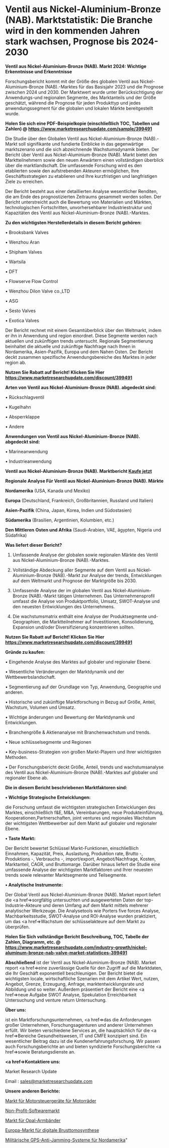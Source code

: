 # Ventil aus Nickel-Aluminium-Bronze (NAB). Marktstatistik: Die Branche wird in den kommenden Jahren stark wachsen, Prognose bis 2024-2030

<strong>Ventil aus Nickel-Aluminium-Bronze (NAB). Markt 2024: Wichtige Erkenntnisse und Erkenntnisse</strong>

Forschungsbericht kommt mit der Größe des globalen Ventil aus Nickel-Aluminium-Bronze (NAB).-Marktes für das Basisjahr 2023 und die Prognose zwischen 2024 und 2030. Der Marktwert wurde unter Berücksichtigung der Anwendungs-und regionalen Segmente, des Marktanteils und der Größe geschätzt, während die Prognose für jeden Produkttyp und jedes anwendungssegment für die globalen und lokalen Märkte bereitgestellt wurde.

<strong>Holen Sie sich eine PDF-Beispielkopie (einschließlich TOC, Tabellen und Zahlen) @
</strong><strong><a href=https://www.marketresearchupdate.com/sample/399491><strong>https://www.marketresearchupdate.com/sample/399491</u></font></a></strong></strong>

Die Studie über den Globalen Ventil aus Nickel-Aluminium-Bronze (NAB).-Markt soll signifikante und fundierte Einblicke in das gegenwärtige marktszenario und die sich abzeichnende Wachstumsdynamik bieten. Der Bericht über Ventil aus Nickel-Aluminium-Bronze (NAB). Markt bietet den Marktteilnehmern sowie den neuen Anwärtern einen vollständigen überblick über die marktlandschaft. Die umfassende Forschung wird es den etablierten sowie den aufstrebenden Akteuren ermöglichen, Ihre Geschäftsstrategien zu etablieren und Ihre kurzfristigen und langfristigen Ziele zu erreichen.

Der Bericht besteht aus einer detaillierten Analyse wesentlicher Renditen, die am Ende des prognostizierten Zeitraums gesammelt werden sollen. Der Bericht unterstreicht auch die Bewertung von Materialien und Märkten, technologischen Fortschritten, unvorhersehbarer Industriestruktur und Kapazitäten des Ventil aus Nickel-Aluminium-Bronze (NAB).-Marktes.

<strong>Zu den wichtigsten Herstellerdetails in diesem Bericht gehören:</strong>

• Brooksbank Valves

• Wenzhou Aran

• Shipham Valves

• Wartsila

• DFT

• Flowserve Flow Control

• Wenzhou Dilon Valve co.,LTD

• ASG

• Sesto Valves

• Exotica Valves

Der Bericht rechnet mit einem Gesamtüberblick über den Weltmarkt, indem er ihn in Anwendung und region einordnet. Diese Segmente werden nach aktuellen und zukünftigen trends untersucht. Regionale Segmentierung beinhaltet die aktuelle und zukünftige Nachfrage nach Ihnen in Nordamerika, Asien-Pazifik, Europa und dem Nahen Osten. Der Bericht deckt zusammen spezifische Anwendungsbereiche des Marktes in jeder region ab.

<strong>Nutzen Sie Rabatt auf Bericht! Klicken Sie Hier
</strong><strong><a href=https://www.marketresearchupdate.com/discount/399491>https://www.marketresearchupdate.com/discount/399491</b></u></font></strong></a>

<strong>Arten von Ventil aus Nickel-Aluminium-Bronze (NAB). abgedeckt sind:</strong>

• Rückschlagventil

• Kugelhahn

• Absperrklappe

• Andere

<strong>Anwendungen von Ventil aus Nickel-Aluminium-Bronze (NAB). abgedeckt sind:</strong>

• Marineanwendung

• Industrieanwendung

<strong>Ventil aus Nickel-Aluminium-Bronze (NAB). Marktbericht <a href=https://www.marketresearchupdate.com/buynow/399491>Kaufe jetzt</a></strong>

<strong>Regionale Analyse Für Ventil aus Nickel-Aluminium-Bronze (NAB). Märkte</strong>

<strong>Nordamerika</strong> (USA, Kanada und Mexiko)

<strong>Europa</strong> (Deutschland, Frankreich, Großbritannien, Russland und Italien)

<strong>Asien-Pazifik</strong> (China, Japan, Korea, Indien und Südostasien)

<strong>Südamerika</strong> (Brasilien, Argentinien, Kolumbien, etc.)

<strong>Den Mittleren</strong> <strong>Osten und Afrika</strong> (Saudi-Arabien, VAE, ägypten, Nigeria und Südafrika)

<strong>Was liefert dieser Bericht?</strong>

1. Umfassende Analyse der globalen sowie regionalen Märkte des Ventil aus Nickel-Aluminium-Bronze (NAB).-Marktes.

2. Vollständige Abdeckung aller Segmente auf dem Ventil aus Nickel-Aluminium-Bronze (NAB).-Markt zur Analyse der trends, Entwicklungen auf dem Weltmarkt und Prognose der Marktgröße bis 2030.

3. Umfassende Analyse der im globalen Ventil aus Nickel-Aluminium-Bronze (NAB).-Markt tätigen Unternehmen. Das Unternehmensprofil umfasst die Analyse von Produktportfolio, Umsatz, SWOT-Analyse und den neuesten Entwicklungen des Unternehmens.

4. Die wachstumsmatrix enthält eine Analyse der Produktsegmente und-Geographien, die Marktteilnehmer auf Investitionen, Konsolidierung, Expansion und/oder Diversifizierung konzentrieren sollten.

<strong>Nutzen Sie Rabatt auf Bericht! Klicken Sie Hier
</strong><strong><a href=https://www.marketresearchupdate.com/discount/399491>https://www.marketresearchupdate.com/discount/399491</b></u></font></strong></a>

<strong>Gründe zu kaufen:</strong>

• Eingehende Analyse des Marktes auf globaler und regionaler Ebene.

• Wesentliche Veränderungen der Marktdynamik und der Wettbewerbslandschaft.

• Segmentierung auf der Grundlage von Typ, Anwendung, Geographie und anderen.

• Historische und zukünftige Marktforschung in Bezug auf Größe, Anteil, Wachstum, Volumen und Umsatz.

• Wichtige änderungen und Bewertung der Marktdynamik und Entwicklungen.

• Branchengröße &amp; Aktienanalyse mit Branchenwachstum und trends.

• Neue schlüsselsegmente und Regionen

• Key-business-Strategien von großen Markt-Playern und Ihrer wichtigsten Methoden.

• Der Forschungsbericht deckt Größe, Anteil, trends und wachstumsanalyse des Ventil aus Nickel-Aluminium-Bronze (NAB).-Marktes auf globaler und regionaler Ebene ab.

<strong>Die in diesem Bericht beschriebenen Marktfaktoren sind:</strong>

<strong>• Wichtige Strategische Entwicklungen:</strong>

die Forschung umfasst die wichtigsten strategischen Entwicklungen des Marktes, einschließlich f&amp;E, M&amp;A, Vereinbarungen, neue Produkteinführung, Kooperationen,Partnerschaften, joint ventures und regionales Wachstum der wichtigsten Wettbewerber auf dem Markt auf globaler und regionaler Ebene.

<strong>• Taste Markt:</strong>

Der Bericht bewertet Schlüssel Markt-Funktionen, einschließlich Einnahmen, Kapazität, Preis, Auslastung, Produktion rate, Brutto -, Produktions -, Verbrauchs -, import/export, Angebot/Nachfrage, Kosten, Marktanteil, CAGR, und Bruttomarge. Darüber hinaus liefert die Studie eine umfassende Analyse der wichtigsten Marktfaktoren und Ihrer neuesten trends sowie relevanter Marktsegmente und Teilsegmente.

<strong>• Analytische Instrumente:</strong>

Der Global Ventil aus Nickel-Aluminium-Bronze (NAB). Market report liefert die <a href=>sorgf</a>ältig untersuchten und ausgewerteten Daten der top-Industrie-Akteure und deren Umfang auf dem Markt mittels mehrerer analytischer Werkzeuge. Die Analysetools wie Porters five forces Analyse, Machbarkeitsstudie, SWOT-Analyse und ROI-Analyse wurden praktiziert, um das <a href=>Wachstum</a> der schlüsselakteure auf dem Markt zu überprüfen.

<strong>Holen Sie Sich vollständige Bericht Beschreibung, TOC, Tabelle der Zahlen, Diagramm, etc. @ </strong><strong><a href=https://www.marketresearchupdate.com/industry-growth/nickel-aluminum-bronze-nab-valve-market-statistices-399491>https://www.marketresearchupdate.com/industry-growth/nickel-aluminum-bronze-nab-valve-market-statistices-399491</a></font></strong>

<strong>Abschließend</strong> ist der Ventil aus Nickel-Aluminium-Bronze (NAB). Market report <a href=>eine</a> zuverlässige Quelle für den Zugriff auf die Marktdaten, die Ihr Geschäft exponentiell beschleunigen. Der Bericht bietet die wichtigsten locale, wirtschaftliche Szenarien mit dem Artikel Wert, nutzen, Angebot, Grenze, Erzeugung, Anfrage, marktentwicklungsrate und Abbildung und so weiter. Außerdem präsentiert der Bericht eine <a href=>neue</a> Aufgabe SWOT Analyse, Spekulation Erreichbarkeit Untersuchung und venture return Untersuchung.

<strong>Über uns:</strong>

 ist ein Marktforschungsunternehmen, <a href=>das</a> die Anforderungen großer Unternehmen, Forschungsagenturen und anderer Unternehmen erfüllt. Wir bieten verschiedene Services an, die hauptsächlich für die <a href=>Bereiche</a> Gesundheitswesen, IT und CMFE konzipiert sind. Ein wesentlicher Beitrag dazu ist die Kundenerfahrungsforschung. Wir passen auch Forschungsberichte an und bieten syndizierte Forschungsberichte <a href=>sowie</a> Beratungsdienste an.

<strong><a href=>Kontaktiere uns:</a></strong>

Market Research Update

Email : sales@marketresearchupdate.com

<strong>Unsere anderen Berichte:</strong>

<a href=https://www.linkedin.com/pulse/motorcycle-engine-control-unit-ecu-market-analysis>Markt für Motorsteuergeräte für Motorräder</a>

<a href=https://www.linkedin.com/pulse/non-profit-software-market-size-analysis>Non-Profit-Softwaremarkt</a>

<a href=https://www.linkedin.com/pulse/opal-bracelet-market-research-report-reveals>Markt für Opal-Armbänder</a>

<a href=https://www.linkedin.com/pulse/europe-digital-breast-tomosynthesis-market-2023-2030-explained>Europa-Markt für digitale Brusttomosynthese</a>

<a href=https://www.linkedin.com/pulse/north-america-military-gnss-anti-jamming-systems>Militärische GPS-Anti-Jamming-Systeme für Nordamerika</a>"
